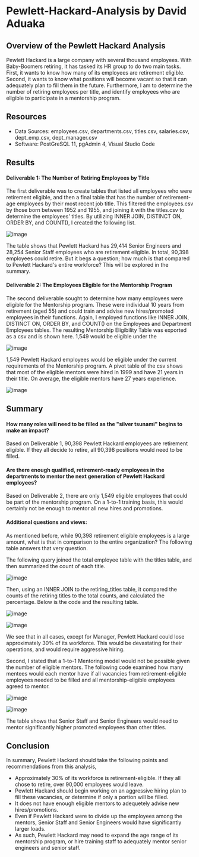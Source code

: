 # Pewlett-Hackard-Analysis by David Aduaka

## Overview of the Pewlett Hackard Analysis
Pewlett Hackard is a large company with several thousand employees. With Baby-Boomers retiring, it has tasked its HR group to do two main tasks. First, it wants to know how many of its employees are retirement eligible. Second, it wants to know what positions will become vacant so that it can adequately plan to fill them in the future. Furthermore, I am to determine the number of retiring employees per title, and identify employees who are eligible to participate in a mentorship program.

## Resources 
- Data Sources: employees.csv, departments.csv, titles.csv, salaries.csv, dept_emp.csv, dept_manager.csv
- Software: PostGreSQL 11, pgAdmin 4, Visual Studio Code

## Results
#### Deliverable 1: The Number of Retiring Employees by Title

The first deliverable was to create tables that listed all employees who were retirement eligible, and then a final table that has the number of retirement-age employees by their most recent job title. This filtered the employees.csv by those born between 1952 and 1955, and joining it with the titles.csv to determine the employees' titles. By utilizing INNER JOIN, DISTINCT ON, ORDER BY, and COUNT(), I created the following list.

![image](https://user-images.githubusercontent.com/70069730/154860298-ddfe7307-1595-4fc8-936e-992e3ca03338.png)

The table shows that Pewlett Hackard has 29,414 Senior Engineers and 28,254 Senior Staff employees who are retirement eligible. In total, 90,398 employees could retire. But it begs a question; how much is that compared to Pewlett Hackard's entire workforce? This will be explored in the summary.

#### Deliverable 2: The Employees Eligible for the Mentorship Program

The second deliverable sought to determine how many employees were eligible for the Mentorship program. These were individual 10 years from retirement (aged 55) and could train and advise new hires/promoted employees in their functions. Again, I employed functions like INNER JOIN, DISTINCT ON, ORDER BY, and COUNT() on the Employees and Department Employees tables. The resulting Mentorship Eligibility Table was exported as a csv and is shown here. 1,549 would be eligible under the

![image](https://user-images.githubusercontent.com/70069730/154860336-729af6d2-1757-4043-9736-1e0bcc28d568.png)

1,549 Pewlett Hackard employees would be eligible under the current requirements of the Mentorship program. A pivot table of the csv shows that most of the eligible mentors were hired in 1999 and have 21 years in their title. On average, the eligible mentors have 27 years experience.

![image](https://user-images.githubusercontent.com/70069730/154860352-c99e2130-662b-4ab9-a8d4-a96f5dd72005.png)

## Summary 

  #### How many roles will need to be filled as the "silver tsunami" begins to make an impact?
 
Based on Deliverable 1, 90,398 Pewlett Hackard employees are retirement eligible. If they all decide to retire, all 90,398 positions would need to be filled.

  #### Are there enough qualified, retirement-ready employees in the departments to mentor the next generation of Pewlett Hackard employees?
  
Based on Deliverable 2, there are only 1,549 eligible employees that could be part of the mentorship program. On a 1-to-1 training basis, this would certainly not be enough to mentor all new hires and promotions.

  #### Additional questions and views:
  
As mentioned before, while 90,398 retirement eligible employees is a large amount, what is that in comparison to the entire organization? The following table answers that very question.

The following query joined the total employee table with the titles table, and then summarized the count of each title.

![image](https://user-images.githubusercontent.com/70069730/154860554-155c779c-58bc-4886-9958-d9cc3a0d86f8.png)

Then, using an INNER JOIN to the retiring_titles table, it compared the counts of the retiring titles to the total counts, and calculated the percentage. Below is the code and the resulting table.

![image](https://user-images.githubusercontent.com/70069730/154860572-9b85e5bc-11b2-45e6-a2e0-1dd58fab43fc.png)

![image](https://user-images.githubusercontent.com/70069730/154860591-af0f0fdb-7ffd-40c4-b19d-dbec4133f2f7.png)

We see that in all cases, except for Manager, Pewlett Hackard could lose approximately 30% of its workforce. This would be devastating for their operations, and would require aggressive hiring.

Second, I stated that a 1-to-1 Mentoring model would not be possible given the number of eligible mentors. The following code examined how many mentees would each mentor have if all vacancies from retirement-eligible employees needed to be filled and all mentorship-eligible employees agreed to mentor.

![image](https://user-images.githubusercontent.com/70069730/154860603-5839858a-b605-4a2c-b09f-d4a489d58c2d.png)

![image](https://user-images.githubusercontent.com/70069730/154860623-0bf89fef-f330-4562-acc0-41a95ceba241.png)

The table shows that Senior Staff and Senior Engineers would need to mentor significantly higher promoted employees than other titles.

## Conclusion

In summary, Pewlett Hackard should take the following points and recommendations from this analysis,

- Approximately 30% of its workforce is retirement-eligible. If they all chose to retire, over 90,000 employees would leave.
- Pewlett Hackard should begin working on an aggressive hiring plan to fill these vacancies, or determine if only a portion will be filled.
- It does not have enough eligible mentors to adequetely advise new hires/promotions.
- Even if Pewlett Hackard were to divide up the employees among the mentors, Senior Staff and Senior Engineers would have significantly larger loads.
- As such, Pewlett Hackard may need to expand the age range of its mentorship program, or hire training staff to adequately mentor senior engineers and senior staff.



